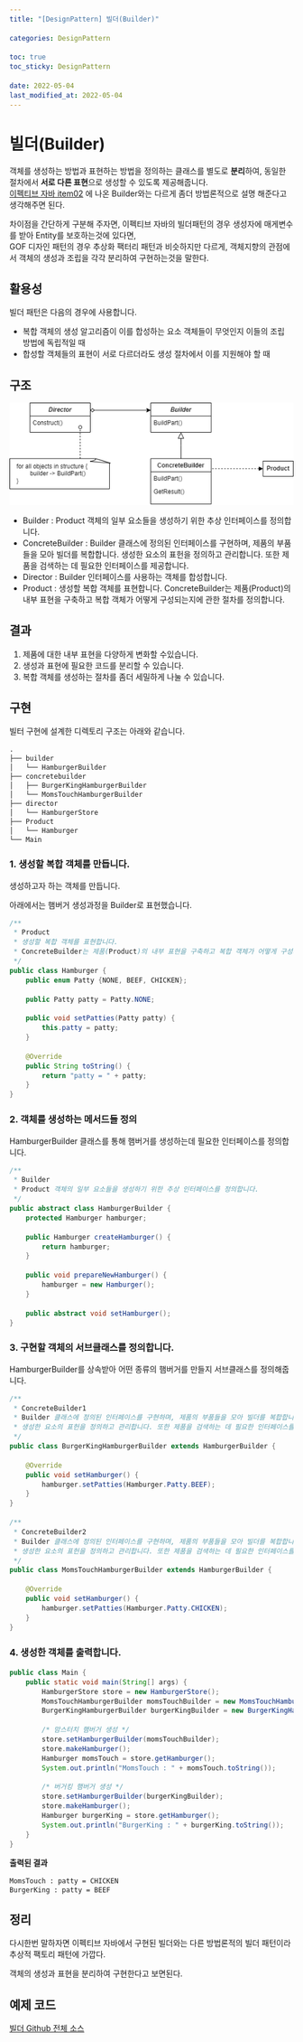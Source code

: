 ```yaml
---
title: "[DesignPattern] 빌더(Builder)"

categories: DesignPattern

toc: true
toc_sticky: DesignPattern

date: 2022-05-04
last_modified_at: 2022-05-04
---
```


# 빌더(Builder)

객체를 생성하는 방법과 표현하는 방법을 정의하는 클래스를 별도로 **분리**하여, 동일한 절차에서 **서로 다른 표현**으로 생성할 수 있도록 제공해줍니다.  
[이펙티브 자바 item02](https://dh37789.github.io/effectivejava/item02/) 에 나온 Builder와는 다르게 좀더 방법론적으로 설명 해준다고 생각해주면 된다.

차이점을 간단하게 구분해 주자면, 이펙티브 자바의 빌더패턴의 경우 생성자에 매게변수를 받아 Entity를 보호하는것에 있다면,  
GOF 디자인 패턴의 경우 추상화 팩터리 패턴과 비슷하지만 다르게, 객체지향의 관점에서 객체의 생성과 조립을 각각 분리하여 구현하는것을 말한다.

## 활용성

빌더 패턴은 다음의 경우에 사용합니다.

- 복합 객체의 생성 알고리즘이 이를 합성하는 요소 객체들이 무엇인지 이들의 조립 방법에 독립적일 때
- 합성할 객체들의 표현이 서로 다르더라도 생성 절차에서 이를 지원해야 할 때

## 구조

![빌더 구조](/assets/image/2022/2022-05-02/builder.png)

- Builder : Product 객체의 일부 요소들을 생성하기 위한 추상 인터페이스를 정의합니다.
- ConcreteBuilder : Builder 클래스에 정의된 인터페이스를 구현하며, 제품의 부품들을 모아 빌더를 복합합니다. 생성한 요소의 표헌을 정의하고 관리합니다. 또한 제품을 검색하는 데 필요한 인터페이스를 제공합니다.
- Director : Builder 인터페이스를 사용하는 객체를 합성합니다.
- Product : 생성할 복합 객체를 표현합니다. ConcreteBuilder는 제품(Product)의 내부 표현을 구축하고 복합 객체가 어떻게 구성되는지에 관한 절차를 정의합니다.

## 결과 

1. 제품에 대한 내부 표현을 다양하게 변화할 수있습니다.
2. 생성과 표현에 필요한 코드를 분리할 수 있습니다.
3. 복합 객체를 생성하는 절차를 좀더 세밀하게 나눌 수 있습니다.

## 구현

빌터 구현에 설계한 디렉토리 구조는 아래와 같습니다.

```
.
├── builder
│   └── HamburgerBuilder
├── concretebuilder
│   ├── BurgerKingHamburgerBuilder
│   └── MomsTouchHamburgerBuilder
├── director
│   └── HamburgerStore
├── Product
│   └── Hamburger
└── Main
```

### 1. 생성할 복합 객체를 만듭니다.

생성하고자 하는 객체를 만듭니다.

아래에서는 햄버거 생성과정을 Builder로 표현했습니다.

```java
/**
 * Product
 * 생성할 복합 객체를 표현합니다.
 * ConcreteBuilder는 제품(Product)의 내부 표현을 구축하고 복합 객체가 어떻게 구성되는지에 관한 절차를 정의합니다.
 */
public class Hamburger {
    public enum Patty {NONE, BEEF, CHICKEN};

    public Patty patty = Patty.NONE;

    public void setPatties(Patty patty) {
        this.patty = patty;
    }

    @Override
    public String toString() {
        return "patty = " + patty;
    }
}
```

### 2. 객체를 생성하는 메서드들 정의

HamburgerBuilder 클래스를 통해 햄버거를 생성하는데 필요한 인터페이스를 정의합니다.

```java
/**
 * Builder
 * Product 객체의 일부 요소들을 생성하기 위한 추상 인터페이스를 정의합니다.
 */
public abstract class HamburgerBuilder {
    protected Hamburger hamburger;

    public Hamburger createHamburger() {
        return hamburger;
    }

    public void prepareNewHamburger() {
        hamburger = new Hamburger();
    }

    public abstract void setHamburger();
}
```

### 3. 구현할 객체의 서브클래스를 정의합니다.

HamburgerBuilder를 상속받아 어떤 종류의 햄버거를 만들지 서브클래스를 정의해줍니다.

```java
/**
 * ConcreteBuilder1
 * Builder 클래스에 정의된 인터페이스를 구현하며, 제품의 부품들을 모아 빌더를 복합합니다.
 * 생성한 요소의 표헌을 정의하고 관리합니다. 또한 제품을 검색하는 데 필요한 인터페이스를 제공합니다.
 */
public class BurgerKingHamburgerBuilder extends HamburgerBuilder {

    @Override
    public void setHamburger() {
        hamburger.setPatties(Hamburger.Patty.BEEF);
    }
}

/**
 * ConcreteBuilder2
 * Builder 클래스에 정의된 인터페이스를 구현하며, 제품의 부품들을 모아 빌더를 복합합니다.
 * 생성한 요소의 표헌을 정의하고 관리합니다. 또한 제품을 검색하는 데 필요한 인터페이스를 제공합니다.
 */
public class MomsTouchHamburgerBuilder extends HamburgerBuilder {

    @Override
    public void setHamburger() {
        hamburger.setPatties(Hamburger.Patty.CHICKEN);
    }
}

```

### 4. 생성한 객체를 출력합니다.

```java
public class Main {
    public static void main(String[] args) {
        HamburgerStore store = new HamburgerStore();
        MomsTouchHamburgerBuilder momsTouchBuilder = new MomsTouchHamburgerBuilder();
        BurgerKingHamburgerBuilder burgerKingBuilder = new BurgerKingHamburgerBuilder();

        /* 맘스터치 햄버거 생성 */
        store.setHamburgerBuilder(momsTouchBuilder);
        store.makeHamburger();
        Hamburger momsTouch = store.getHamburger();
        System.out.println("MomsTouch : " + momsTouch.toString());

        /* 버거킹 햄버거 생성 */
        store.setHamburgerBuilder(burgerKingBuilder);
        store.makeHamburger();
        Hamburger burgerKing = store.getHamburger();
        System.out.println("BurgerKing : " + burgerKing.toString());
    }
}
```

**출력된 결과**

```shell
MomsTouch : patty = CHICKEN
BurgerKing : patty = BEEF
```

## 정리

다시한번 말하자면 이펙티브 자바에서 구현된 빌더와는 다른 방법론적의 빌더 패턴이라 추상적 팩토리 패턴에 가깝다.

객체의 생성과 표현을 분리하여 구현한다고 보면된다.

## 예제 코드

[빌더 Github 전체 소스](https://github.com/dh37789/design-pattern/tree/main/src/com/design/pattern/No02Builder)

